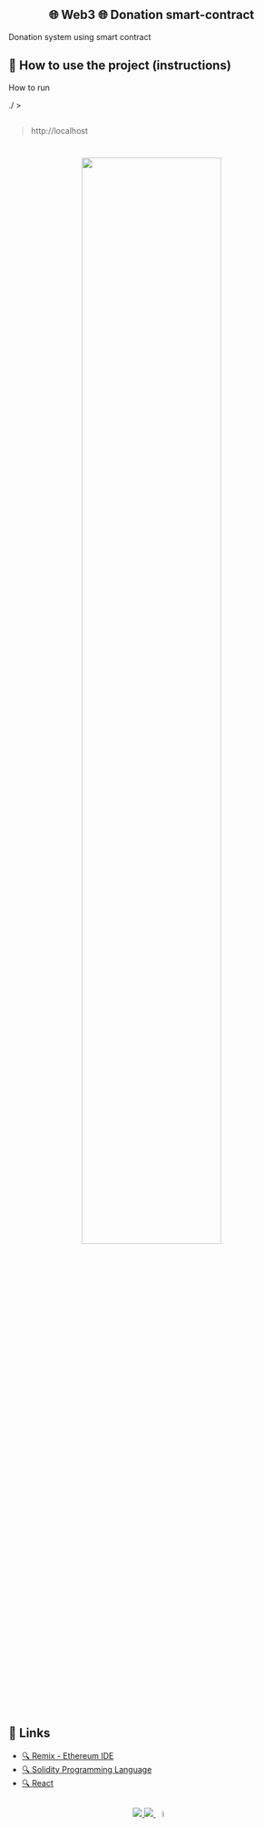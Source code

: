<div align="center">
  
  ## 🌐 Web3 🌐 Donation smart-contract
  
</div>

Donation system using smart contract

## 🚦 How to use the project (instructions)

How to run

./ >
```bash 

```

> http://localhost
#

#
<p align="center">
  <img src="" width="70%" height="70%"/>
</p>

## 🔗 Links
* [🔍 Remix - Ethereum IDE](https://remix.ethereum.org/)
* [🔍 Solidity Programming Language](https://soliditylang.org/)
* [🔍 React](https://react.dev/)


##
<p align="center">
  <a href="https://skillicons.dev">
    <img src="https://skillicons.dev/icons?i=react"/>
    <img src="https://skillicons.dev/icons?i=solidity"/>
    <img src="https://github.com/bruno-silverio/web3-donation-smart-contract/assets/27282770/c11dd31f-8ffe-4629-8c79-2423eba7b6d4"  width="5%" height="5%"/>
  </a>
</p>
